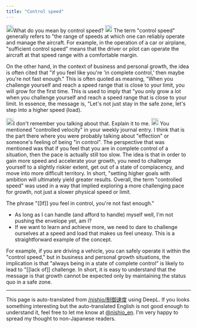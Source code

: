 ```yaml
---
title: "Control speed"
---
```


<img src='https://scrapbox.io/api/pages/nishio-en/nishio/icon' alt='nishio.icon' height="19.5"/>What do you mean by control speed?
<img src='https://scrapbox.io/api/pages/nishio-en/o1 Pro/icon' alt='o1 Pro.icon' height="19.5"/>
The term "control speed" generally refers to "the range of speeds at which one can reliably operate and manage the aircraft. For example, in the operation of a car or airplane, "sufficient control speed" means that the driver or pilot can operate the aircraft at that speed range with a comfortable margin.

On the other hand, in the context of business and personal growth, the idea is often cited that "if you feel like you're 'in complete control,' then maybe you're not fast enough." This is often quoted as meaning, "When you challenge yourself and reach a speed range that is close to your limit, you will grow for the first time. This is used to imply that "you only grow a lot when you challenge yourself and reach a speed range that is close to your limit. In essence, the message is, "Let's not just stay in the safe zone, let's step into a higher speed (load).

<img src='https://scrapbox.io/api/pages/nishio-en/nishio/icon' alt='nishio.icon' height="19.5"/>I don't remember you talking about that. Explain it to me.
<img src='https://scrapbox.io/api/pages/nishio-en/o1 Pro/icon' alt='o1 Pro.icon' height="19.5"/>
You mentioned "controlled velocity" in your weekly journal entry. I think that is the part there where you were probably talking about "effection" or someone's feeling of being "in control". The perspective that was mentioned was that if you feel that you are in complete control of a situation, then the pace is actually still too slow. The idea is that in order to gain more speed and accelerate your growth, you need to challenge yourself to a slightly riskier extent, get out of a state of complacency, and move into more difficult territory. In short, "setting higher goals with ambition will ultimately yield greater results. Overall, the term "controlled speed" was used in a way that implied exploring a more challenging pace for growth, not just a slower physical speed or limit.

The phrase "[[If]] you feel in control, you're not fast enough."
- As long as I can handle (and afford to handle) myself well, I'm not pushing the envelope yet, am I?
- If we want to learn and achieve more, we need to dare to challenge ourselves at a speed and load that makes us feel uneasy.
This is a straightforward example of the concept.

For example, if you are driving a vehicle, you can safely operate it within the "control speed," but in business and personal growth situations, the implication is that "always being in a state of complete control" is likely to lead to "[[lack of]] challenge. In short, it is easy to understand that the message is that growth cannot be expected only by maintaining the status quo in a safe zone.

---
This page is auto-translated from [/nishio/制御速度](https://scrapbox.io/nishio/制御速度) using DeepL. If you looks something interesting but the auto-translated English is not good enough to understand it, feel free to let me know at [@nishio_en](https://twitter.com/nishio_en). I'm very happy to spread my thought to non-Japanese readers.